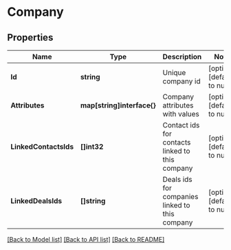 # Company

## Properties
Name | Type | Description | Notes
------------ | ------------- | ------------- | -------------
**Id** | **string** | Unique company id | [optional] [default to null]
**Attributes** | **map[string]interface{}** | Company attributes with values | [optional] [default to null]
**LinkedContactsIds** | **[]int32** | Contact ids for contacts linked to this company | [optional] [default to null]
**LinkedDealsIds** | **[]string** | Deals ids for companies linked to this company | [optional] [default to null]

[[Back to Model list]](../README.md#documentation-for-models) [[Back to API list]](../README.md#documentation-for-api-endpoints) [[Back to README]](../README.md)


